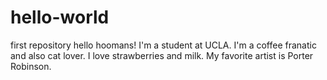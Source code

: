 # hello-world
first repository 
hello hoomans! I'm a student at UCLA. 
I'm a coffee franatic and also cat lover. 
I love strawberries and milk. 
My favorite artist is Porter Robinson. 
